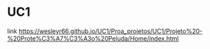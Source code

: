 # UC1
 
link https://wesleyr66.github.io/UC1/Proa_projetos/UC1/Projeto%20-%20Prote%C3%A7%C3%A3o%20Peluda/Home/index.html 

